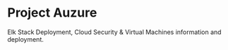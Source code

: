 #  Project Auzure
Elk Stack Deployment, Cloud Security & Virtual Machines information and deployment.
